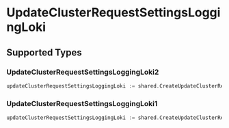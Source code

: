 # UpdateClusterRequestSettingsLoggingLoki


## Supported Types

### UpdateClusterRequestSettingsLoggingLoki2

```go
updateClusterRequestSettingsLoggingLoki := shared.CreateUpdateClusterRequestSettingsLoggingLokiUpdateClusterRequestSettingsLoggingLoki2(shared.UpdateClusterRequestSettingsLoggingLoki2{/* values here */})
```

### UpdateClusterRequestSettingsLoggingLoki1

```go
updateClusterRequestSettingsLoggingLoki := shared.CreateUpdateClusterRequestSettingsLoggingLokiUpdateClusterRequestSettingsLoggingLoki1(shared.UpdateClusterRequestSettingsLoggingLoki1{/* values here */})
```

